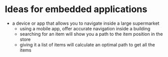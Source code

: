<h1>Ideas for embedded applications</h1>

- a device or app that allows you to navigate inside a large supermarket
    - using a mobile app, offer accurate navigation inside a building
    - searching for an item will show you a path to the item position in the store
    - giving it a list of items will calculate an optimal path to get all the items